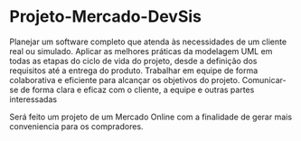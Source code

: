 # Projeto-Mercado-DevSis

Planejar um software completo que atenda às necessidades de um cliente real ou simulado.
Aplicar as melhores práticas da modelagem UML em todas as etapas do ciclo de vida do projeto, desde a definição dos requisitos até a entrega do produto.
Trabalhar em equipe de forma colaborativa e eficiente para alcançar os objetivos do projeto.
Comunicar-se de forma clara e eficaz com o cliente, a equipe e outras partes interessadas

Será feito um projeto de um Mercado Online com a finalidade de gerar mais conveniencia para os compradores.
